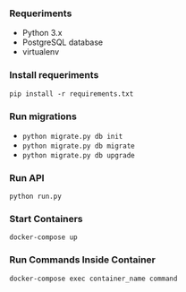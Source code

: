 ### Requeriments
- Python 3.x
- PostgreSQL database
- virtualenv

### Install requeriments
```pip install -r requirements.txt```

### Run migrations
- ```python migrate.py db init```
- ```python migrate.py db migrate```
- ```python migrate.py db upgrade```

### Run API
```python run.py```

### Start Containers
```docker-compose up```

### Run Commands Inside Container
```docker-compose exec container_name command```
